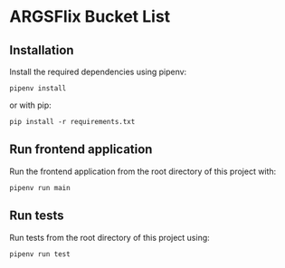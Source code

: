 # ARGSFlix Bucket List

## Installation

Install the required dependencies using pipenv:

`pipenv install`

or with pip:

`pip install -r requirements.txt`

## Run frontend application

Run the frontend application from the root directory of this project with:

`pipenv run main`

## Run tests

Run tests from the root directory of this project using:

`pipenv run test`